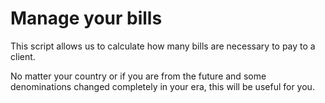 Manage your bills
=================

This script allows us to calculate how many bills are necessary to pay to a client.

No matter your country or if you are from the future and some denominations changed completely 
in your era, this will be useful for you.
